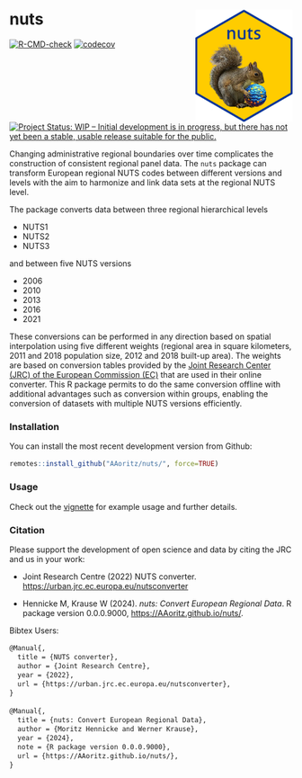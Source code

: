 # nuts <img src="man/figures/logo.png" align="right" height="200"/>

  <!-- badges: start -->
  [![R-CMD-check](https://github.com/AAoritz/nuts/actions/workflows/R-CMD-check.yaml/badge.svg)](https://github.com/AAoritz/nuts/actions/workflows/R-CMD-check.yaml)
  [![codecov](https://codecov.io/gh/AAoritz/nuts/graph/badge.svg?token=UXSUFJOD2U)](https://codecov.io/gh/AAoritz/nuts)
  [![Project Status: WIP – Initial development is in progress, but there has not yet been a stable, usable release suitable for the public.](https://www.repostatus.org/badges/latest/wip.svg)](https://www.repostatus.org/#wip)
  <!-- badges: end -->

Changing administrative regional boundaries over time complicates the construction of consistent regional panel data. The `nuts` package can transform European regional NUTS codes between different versions and levels with the aim to harmonize and link data sets at the regional NUTS level.

The package converts data between three regional hierarchical levels

-   NUTS1
-   NUTS2
-   NUTS3

and between five NUTS versions

-   2006
-   2010
-   2013
-   2016
-   2021

These conversions can be performed in any direction based on spatial interpolation using five different weights (regional area in square kilometers, 2011 and 2018 population size, 2012 and 2018 built-up area). The weights are based on conversion tables provided by the [Joint Research Center (JRC) of the European Commission (EC)](<https://urban.jrc.ec.europa.eu/nutsconverter/#/>) that are used in their online converter. This R package permits to do the same conversion offline with additional advantages such as conversion within groups, enabling the conversion of datasets with multiple NUTS versions efficiently.

### Installation

You can install the most recent development version from Github:

``` r
remotes::install_github("AAoritz/nuts/", force=TRUE)
```

### Usage

Check out the [vignette](https://aaoritz.github.io/nuts/articles/nuts-vignette.html) for example usage and further details.

### Citation

Please support the development of open science and data by citing the JRC and us in your work:

-   Joint Research Centre (2022) NUTS converter. <https://urban.jrc.ec.europa.eu/nutsconverter>

-   Hennicke M, Krause W (2024). _nuts: Convert European Regional Data_. R package version 0.0.0.9000, <https://AAoritz.github.io/nuts/>.


Bibtex Users:

```         
@Manual{,
  title = {NUTS converter},
  author = {Joint Research Centre},
  year = {2022},
  url = {https://urban.jrc.ec.europa.eu/nutsconverter},
}

@Manual{,
  title = {nuts: Convert European Regional Data},
  author = {Moritz Hennicke and Werner Krause},
  year = {2024},
  note = {R package version 0.0.0.9000},
  url = {https://AAoritz.github.io/nuts/},
}
```